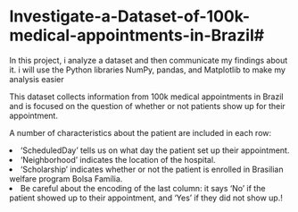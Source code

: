 # Investigate-a-Dataset-of-100k-medical-appointments-in-Brazil#
In this project,  i analyze a dataset and then communicate my findings about it. i will use the Python libraries NumPy, pandas, and Matplotlib to make my analysis easier

This dataset collects information from 100k medical appointments in Brazil and is focused on the question of whether or not patients show up for their appointment.
<p>A number of characteristics about the patient are included in each row:</p>
<li> ‘ScheduledDay’ tells us on what day the patient set up their appointment.
<li> ‘Neighborhood’ indicates the location of the hospital.
<li> ‘Scholarship’ indicates whether or not the patient is enrolled in Brasilian welfare program Bolsa Família.
<li> Be careful about the encoding of the last column: it says ‘No’ if the patient showed up to their appointment, and ‘Yes’ if they did not show up.!
